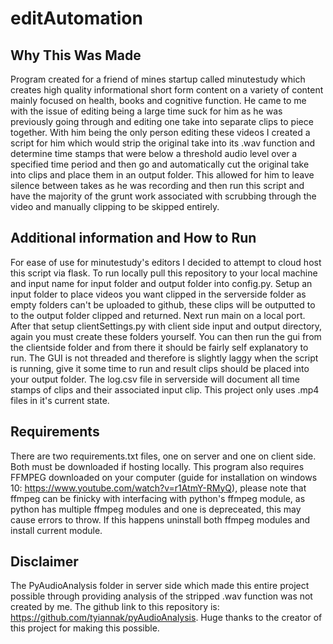 # editAutomation
## Why This Was Made
Program created for a friend of mines startup called minutestudy which creates high quality informational short form content on a variety of content mainly focused on health, books and cognitive function. He came to me with the issue of editing being a large time suck for him as he was previously going through and editing one take into separate clips to piece together. With him being the only person editing these videos I created a script for him which would strip the original take into its .wav function and determine time stamps that were below a threshold audio level over a specified time period and then go and automatically cut the original take into clips and place them in an output folder. This allowed for him to leave silence between takes as he was recording and then run this script and have the majority of the grunt work associated with scrubbing through the video and manually clipping to be skipped entirely.
## Additional information and How to Run
For ease of use for minutestudy's editors I decided to attempt to cloud host this script via flask. To run locally pull this repository to your local machine and input name for input folder and output folder into config.py. Setup an input folder to place videos you want clipped in the serverside folder as empty folders can't be uploaded to github, these clips will be outputted to to the output folder clipped and returned. Next run main on a local port. After that setup clientSettings.py with client side input and output directory, again you must create these folders yourself. You can then run the gui from the clientside folder and from there it should be fairly self explanatory to run. The GUI is not threaded and therefore is slightly laggy when the script is running, give it some time to run and result clips should be placed into your output folder. The log.csv file in serverside will document all time stamps of clips and their associated input clip. This project only uses .mp4 files in it's current state.
## Requirements
There are two requirements.txt files, one on server and one on client side. Both must be downloaded if hosting locally. This program also requires FFMPEG downloaded on your computer (guide for installation on windows 10: https://www.youtube.com/watch?v=r1AtmY-RMyQ), please note that ffmpeg can be finicky with interfacing with python's ffmpeg module, as python has multiple ffmpeg modules and one is depreceated, this may cause errors to throw. If this happens uninstall both ffmpeg modules and install current module. 
## Disclaimer
The PyAudioAnalysis folder in server side which made this entire project possible through providing analysis of the stripped .wav function was not created by me. The github link to this repository is: https://github.com/tyiannak/pyAudioAnalysis. Huge thanks to the creator of this project for making this possible.
